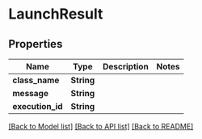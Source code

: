 # LaunchResult

## Properties

Name | Type | Description | Notes
------------ | ------------- | ------------- | -------------
**class_name** | **String** |  | 
**message** | **String** |  | 
**execution_id** | **String** |  | 

[[Back to Model list]](../README.md#documentation-for-models) [[Back to API list]](../README.md#documentation-for-api-endpoints) [[Back to README]](../README.md)



